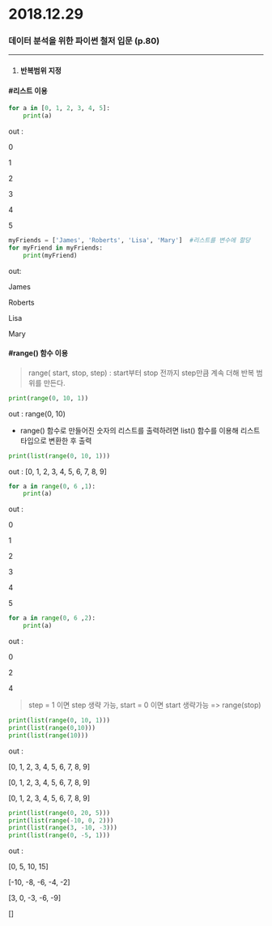 # 2018.12.29

### 데이터 분석을 위한 파이썬 철저 입문 (p.80)

----

1. #### 반복범위 지정

#### #리스트 이용

```python
for a in [0, 1, 2, 3, 4, 5]:
    print(a)
```

out : 

0

1

2

3

4

5



```python
myFriends = ['James', 'Roberts', 'Lisa', 'Mary']  #리스트를 변수에 할당
for myFriend in myFriends:
    print(myFriend)
```

out:

James

Roberts

Lisa

Mary



#### #range() 함수 이용

> range( start, stop, step) : start부터 stop 전까지 step만큼 계속 더해 반복 범위를 만든다. 



```python
print(range(0, 10, 1))
```

out : range(0, 10)

- range() 함수로 만들어진 숫자의 리스트를 출력하려면 list() 함수를 이용해 리스트 타입으로 변환한 후 출력

```python
print(list(range(0, 10, 1)))
```

out : [0, 1, 2, 3, 4, 5, 6, 7, 8, 9]

```python
for a in range(0, 6 ,1):
    print(a)
```

out :

0

1

2

3

4

5

```python
for a in range(0, 6 ,2):
    print(a)
```

out : 

0

2

4



> step = 1 이면 step 생략 가능, start = 0 이면 start 생략가능  => range(stop)

```python
print(list(range(0, 10, 1)))
print(list(range(0,10)))
print(list(range(10)))
```

out : 

[0, 1, 2, 3, 4, 5, 6, 7, 8, 9]

[0, 1, 2, 3, 4, 5, 6, 7, 8, 9]

[0, 1, 2, 3, 4, 5, 6, 7, 8, 9]

```python
print(list(range(0, 20, 5)))
print(list(range(-10, 0, 2)))
print(list(range(3, -10, -3)))
print(list(range(0, -5, 1)))
```

out : 

[0, 5, 10, 15]

[-10, -8, -6, -4, -2]

[3, 0, -3, -6, -9]

[]



